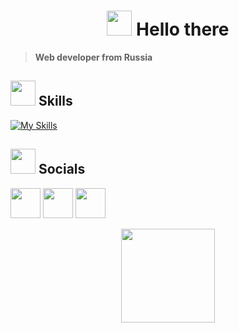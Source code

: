 <h1 align="center"><img style="margin-bottom: -8px;" src="https://user-images.githubusercontent.com/74038190/214644152-52f47eb3-5e31-4f47-8758-05c9468d5596.gif" width="40" height="40"/> Hello there</h1>

> **Web developer from Russia**

## <img style="margin-bottom: -12px;" src="https://user-images.githubusercontent.com/74038190/212284087-bbe7e430-757e-4901-90bf-4cd2ce3e1852.gif" width="40" height="40"/> Skills

[![My Skills](https://skillicons.dev/icons?i=html,css,js,php,mysql,linux,git,github,idea)](https://skillicons.dev)

## <img style="margin-bottom: -12px;" src="https://user-images.githubusercontent.com/74038190/226127923-0e8b7792-7b3c-462b-951b-63c96ba1a5af.gif" width="40" height="40"/> Socials

[<img height="48" width="48" src="https://cdn.simpleicons.org/telegram/"/>](https://t.me/avsharapov)
[<img height="48" width="48" src="https://cdn.simpleicons.org/telegram/"/>](https://t.me/dailyshrpv)
[<img height="48" width="48" src="https://cdn.simpleicons.org/wakatime/555555"/>](https://wakatime.com/@shrpv)

<div align="center">
  <img src="https://media.giphy.com/media/M9gbBd9nbDrOTu1Mqx/giphy.gif" width="150"/>
</div>
